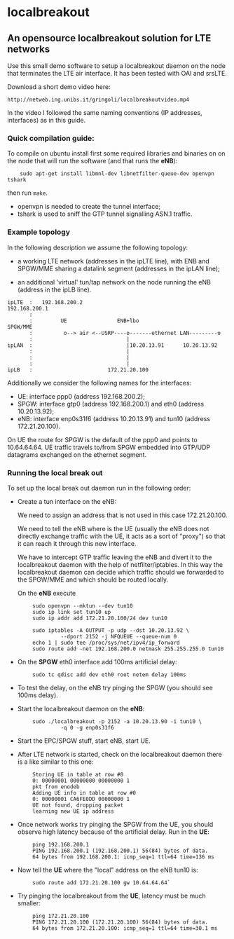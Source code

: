 # localbreakout
## An opensource localbreakout solution for LTE networks

Use this small demo software to setup a localbreakout daemon on the node that
terminates the LTE air interface. It has been tested with OAI and srsLTE.

Download a short demo video here:

    http://netweb.ing.unibs.it/gringoli/localbreakoutvideo.mp4

In the video I followed the same naming conventions (IP addresses, interfaces)
as in this guide.

### Quick compilation guide:

To compile on ubuntu install first some required libraries and binaries on
on the node that will run the software (and that runs the **eNB**):

```
	sudo apt-get install libmnl-dev libnetfilter-queue-dev openvpn tshark
```

then run `make`.

- openvpn is needed to create the tunnel interface;
- tshark is used to sniff the GTP tunnel signalling ASN.1 traffic.

### Example topology

In the following description we assume the following topology:

- a working LTE network (addresses in the ipLTE line), with ENB and SPGW/MME
  sharing a datalink segment (addresses in the ipLAN line);

- an additional 'virtual' tun/tap network on the node running the eNB (address
  in the ipLB line).
  
```
ipLTE  :   192.168.200.2                                    192.168.200.1
       :
       :         UE                ENB+lbo                     SPGW/MME
       :          o--> air <--USRP----o-------ethernet LAN---------o
       :                              |
ipLAN  :                              |10.20.13.91      10.20.13.92             
       :                              |
       :                              |
       :                              |
ipLB   :                        172.21.20.100
```

Additionally we consider the following names for the interfaces:

- UE:   interface ppp0 (address 192.168.200.2);
- SPGW: interface gtp0 (address 192.168.200.1) and eth0 (address 10.20.13.92);
- eNB:  interface enp0s31f6 (address 10.20.13.91) and
        tun10 (address 172.21.20.100).

On UE the route for SPGW is the default of the ppp0 and points to 10.64.64.64.
UE traffic travels to/from SPGW embedded into GTP/UDP datagrams exchanged on the
ethernet segment.

### Running the local break out

To set up the local break out daemon run in the following order:

  - Create a tun interface on the eNB:

    We need to assign an address that is not used in this case 172.21.20.100.

    We need to tell the eNB where is the UE (usually the eNB does not directly
    exchange traffic with the UE, it acts as a sort of "proxy") so that it can
    reach it through this new interface.

    We have to intercept GTP traffic leaving the eNB and divert it to the
    localbreakout daemon with the help of netfilter/iptables. In this way the
    localbreakout daemon can decide which traffic should we forwarded to the
    SPGW/MME and which should be routed locally.

    On the **eNB** execute
    
```
        sudo openvpn --mktun --dev tun10
        sudo ip link set tun10 up
        sudo ip addr add 172.21.20.100/24 dev tun10

        sudo iptables -A OUTPUT -p udp --dst 10.20.13.92 \
                 --dport 2152 -j NFQUEUE --queue-num 0
        echo 1 | sudo tee /proc/sys/net/ipv4/ip_forward
        sudo route add -net 192.168.200.0 netmask 255.255.255.0 tun10
```

  - On the **SPGW** eth0 interface add 100ms artificial delay:

```
        sudo tc qdisc add dev eth0 root netem delay 100ms
```

  - To test the delay, on the eNB try pinging the SPGW (you should see 100ms
    delay).

  - Start the localbreakout daemon on the **eNB**:

```
        sudo ./localbreakout -p 2152 -a 10.20.13.90 -i tun10 \
                 -q 0 -g enp0s31f6
```

  - Start the EPC/SPGW stuff, start eNB, start UE.

  - After LTE network is started, check on the localbreakout daemon there is a
    like similar to this one:

```
        Storing UE in table at row #0
        0: 00000001 00000000 00000000 1
        pkt from enodeb
        Adding UE info in table at row #0
        0: 00000001 CA6FE0DD 00000000 1
        UE not found, dropping packet
        learning new UE ip address
```

  - Once network works try pinging the SPGW from the UE, you should observe
    high latency because of the artificial delay. Run in the **UE**:

```
        ping 192.168.200.1
        PING 192.168.200.1 (192.168.200.1) 56(84) bytes of data.
        64 bytes from 192.168.200.1: icmp_seq=1 ttl=64 time=136 ms
```

  - Now tell the **UE** where the "local" address on the eNB tun10 is:

```
        sudo route add 172.21.20.100 gw 10.64.64.64`
```

  - Try pinging the localbreakout from the **UE**, latency must be much smaller:

```
        ping 172.21.20.100
        PING 172.21.20.100 (172.21.20.100) 56(84) bytes of data.
        64 bytes from 172.21.20.100: icmp_seq=1 ttl=64 time=30.1 ms
```
